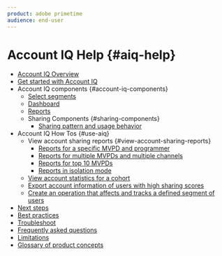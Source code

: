 ```yaml
---
product: adobe primetime
audience: end-user
---
```

# Account IQ Help {#aiq-help}

+ [Account IQ Overview](/help/AccountIQ/home.md)
+ [Get started with Account IQ](/help/AccountIQ/get-started.md)
+ Account IQ components {#account-iq-components}
  + [Select segments](/help/AccountIQ/select-segments.md)
  + [Dashboard](/help/AccountIQ/dashboard.md)
  + [Reports](/help/AccountIQ/reports.md)
  + Sharing Components {#sharing-components}
    + [Sharing pattern and usage behavior](/help/AccountIQ/usage-patterns.md)
+ Account IQ How Tos {#use-aiq}
  + View account sharing reports {#view-account-sharing-reports}
    + [Reports for a specific MVPD and programmer](/help/AccountIQ/reports-for-specific-mvpds.md)
    + [Reports for multiple MVPDs and multiple channels](/help/AccountIQ/multiple-mvpd-prog-rep.md)
    + [Reports for top 10 MVPDs](/help/AccountIQ/top-10-mvpd-reports.md)
    + [Reports in isolation mode](/help/AccountIQ/isolation-mode.md)
  + [View account statistics for a cohort](/help/AccountIQ/cohort-statistics.md)
  + [Export account information of users with high sharing scores](/help/AccountIQ/export-acc-information.md)
  + [Create an operation that affects and tracks a defined segment of users](/help/AccountIQ/operation-affecting-user-segment.md)
+ [Next steps](/help/AccountIQ/next-steps.md)
+ [Best practices](/help/AccountIQ/best-practices.md)
+ [Troubleshoot](/help/AccountIQ/troubleshoot.md)
+ [Frequently asked questions](/help/AccountIQ/faq.md)
+ [Limitations](/help/AccountIQ/limitations.md)
+ [Glossary of product concepts](/help/AccountIQ/product-concepts.md)
